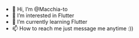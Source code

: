 - 👋 Hi, I’m @Macchia-to
- 👀 I’m interested in Flutter
- 🌱 I’m currently learning Flutter
- 📫 How to reach me just message me anytime :))

<!---
Macchia-to/Macchia-to is a ✨ special ✨ repository because its `README.md` (this file) appears on your GitHub profile.
You can click the Preview link to take a look at your changes.
--->
